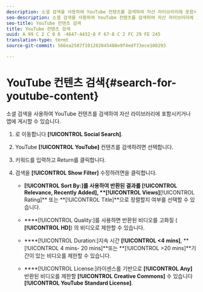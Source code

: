 ```yaml
---
description: 소셜 검색을 사용하여 YouTube 컨텐츠를 검색하여 자산 라이브러리에 포함시키거나 앱에 게시할 수 있습니다.
seo-description: 소셜 검색을 사용하여 YouTube 컨텐츠를 검색하여 자산 라이브러리에 포함시키거나 앱에 게시할 수 있습니다.
seo-title: YouTube 컨텐츠 검색
title: YouTube 컨텐츠 검색
uuid: A 99 C 2 C 0 D -4647-4432-8 F 67-8 C 2 FC 29 FE 245
translation-type: tm+mt
source-git-commit: 566ea2587f101202045488e9f4edf73ece100293

---
```



# YouTube 컨텐츠 검색{#search-for-youtube-content}

소셜 검색을 사용하여 YouTube 컨텐츠를 검색하여 자산 라이브러리에 포함시키거나 앱에 게시할 수 있습니다.

1. 로 이동합니다 **[!UICONTROL Social Search]**.
1. YouTube **[!UICONTROL YouTube]** 컨텐츠를 검색하려면 선택합니다.
1. 키워드를 입력하고 Return를 클릭합니다.
1. 검색을 **[!UICONTROL Show Filter]** 수정하려면을 클릭합니다.

   * ****[!UICONTROL Sort By:]를 사용하여 반환된 결과를 **[!UICONTROL Relevance, Recently Added]**, **[!UICONTROL Views]****[!UICONTROL Rating]** 또는 **[!UICONTROL Title]**으로 정렬할지 여부를 선택할 수 있습니다.

   * ****[!UICONTROL Quality:]를 사용하면 반환된 비디오를 고화질 ( **[!UICONTROL HD]**) 의 비디오로 제한할 수 있습니다.

   * ****[!UICONTROL Duration:]지속 시간 **[!UICONTROL <4 mins]**, **[!UICONTROL 4 mins- 20 mins]**또는 **[!UICONTROL >20 mins]**기간이 있는 비디오를 제한할 수 있습니다.

   * ****[!UICONTROL License:]라이센스를 기반으로 **[!UICONTROL Any]** 반환된 비디오를 제한할 **[!UICONTROL Creative Commons]** 수 있습니다 **[!UICONTROL YouTube Standard License]**.

